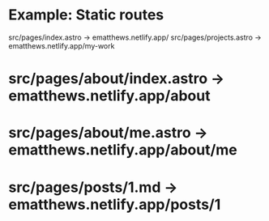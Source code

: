 # Example: Static routes
src/pages/index.astro        -> ematthews.netlify.app/
src/pages/projects.astro     -> ematthews.netlify.app/my-work
# src/pages/about/index.astro  -> ematthews.netlify.app/about
# src/pages/about/me.astro     -> ematthews.netlify.app/about/me
# src/pages/posts/1.md         -> ematthews.netlify.app/posts/1